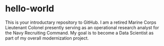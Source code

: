# hello-world
This is your introductary repository to GitHub.
I am a retired Marine Corps Lieutenant Colonel presently serving as an operational research analyst for the Navy Recruiting Command.  My goal is to become a Data Scientist as part of my overall modernization project.
